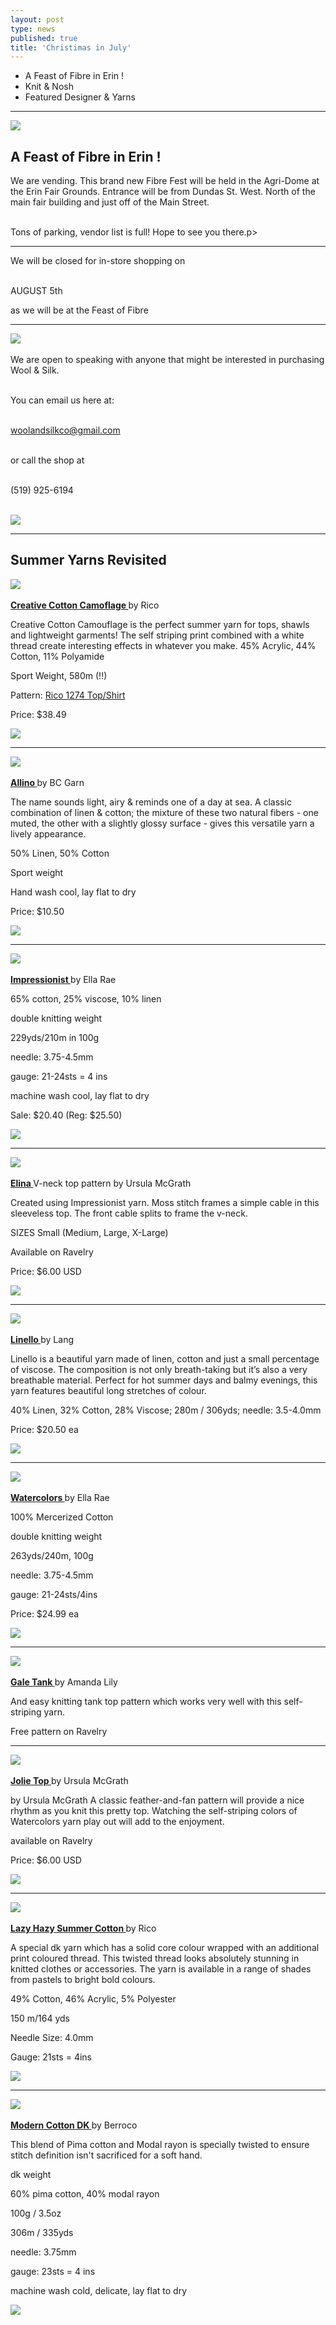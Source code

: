 ```yaml
---
layout: post
type: news
published: true
title: 'Christimas in July'
---
```


- A Feast of Fibre in Erin !
- Knit & Nosh
- Featured Designer & Yarns

<hr />
<p><a href="https://www.woolandsilkcoshop.com/"><img src="/img/feast_fibre.jpg"></a></p>
<h2>A Feast of Fibre in Erin !</h2>

We are vending. This brand new Fibre Fest will be held in the Agri-Dome at the Erin Fair Grounds. Entrance will be from Dundas St. West. North of the main fair building and just off of the Main Street.<br /><br />

Tons of parking, vendor list is full! Hope to see you there.</h2>p>
<hr />
<p>
  
We will be closed for in-store shopping on<br /><br />

AUGUST 5th<br />

as we will be at the Feast of Fibre</p>
<hr/>


 <p><a href="https://www.woolandsilkcoshop.com/products/eco-tweed-chunky"><img src="/img/for_sale.jpg"></a> <br /><br />
We are open to speaking with anyone that might be interested in purchasing Wool & Silk.<br /><br />

You can email us here at:<br /><br />

<a href="woolandsilkco@gmail.com">woolandsilkco@gmail.com</a><br /><br />

or call the shop at<br /><br />

(519) 925-6194<br /><br />
  
  <a href="https://www.woolandsilkcoshop.com/"><img src="/img/btn_wool_pink.jpg"></a> </p>

<hr />

<h2>Summer Yarns Revisited</h2>

 <p><a href="https://www.woolandsilkcoshop.com/products/creative-cotton-camouflage"><img src="/img/cottoncammo.jpg"> <br /><br />
 </a><a href="https://www.woolandsilkcoshop.com/products/creative-cotton-camouflage"><strong>Creative Cotton Camoflage </strong></a>by Rico
<p>Creative Cotton Camouflage is the perfect summer yarn for tops, shawls and lightweight garments! The self striping print combined with a white thread create interesting effects in whatever you make. 45% Acrylic, 44% Cotton, 11% Polyamide

Sport Weight, 580m (!!)

Pattern: <a href="https://www.woolandsilkcoshop.com/products/creative-cotton-camouflage">Rico 1274 Top/Shirt</a></p>
<p>Price: $38.49</p>
    
  <a href="https://www.woolandsilkcoshop.com/products/creative-cotton-camouflage"><img src="/img/btn_cottoncammo.jpg"></a> <br />
<hr/>
 <p><a href="https://www.woolandsilkcoshop.com/products/allino"><img src="/img/allino.jpg"> <br /><br />
 </a><a href="https://www.woolandsilkcoshop.com/products/allino"><strong>Allino </strong></a>by BC Garn
<p>The name sounds light, airy & reminds one of a day at sea. A classic combination of linen & cotton; the mixture of these two natural fibers - one muted, the other with a slightly glossy surface - gives this versatile yarn a lively appearance.

50% Linen, 50% Cotton

Sport weight

Hand wash cool, lay flat to dry

<p>Price: $10.50</p>
    
  <a href="https://www.woolandsilkcoshop.com/products/allino"><img src="/img/btn_allino.jpg"></a> <br />
<hr/>
 <p><a href="https://www.woolandsilkcoshop.com/products/impressionist"><img src="/img/impressionist.jpg"> <br /><br />
 </a><a href="https://www.woolandsilkcoshop.com/products/impressionist"><strong>Impressionist </strong></a>by Ella Rae
<p>65% cotton, 25% viscose, 10% linen

double knitting weight

229yds/210m in 100g

needle: 3.75-4.5mm

gauge: 21-24sts = 4 ins

machine wash cool, lay flat to dry

<p>Sale: $20.40 (Reg: $25.50)</p>
    
  <a href="https://www.woolandsilkcoshop.com/products/impressionist"><img src="/img/btn_impressionist.jpg"></a> <br />
<hr/>

 <p><a href="https://www.ravelry.com/patterns/library/elina-8"><img src="/img/elina.jpg"> <br /><br />
 </a><a href="https://www.ravelry.com/patterns/library/elina-8"><strong>Elina </strong></a>V-neck top pattern by Ursula McGrath
<p>Created using Impressionist yarn. Moss stitch frames a simple cable in this sleeveless top. The front cable splits to frame the v-neck.

SIZES
Small (Medium, Large, X-Large)

Available on Ravelry

<p>Price: $6.00 USD</p>
    
  <a href="https://www.ravelry.com/patterns/library/elina-8"><img src="/img/btn_elina.jpg"></a> <br />
<hr/>
 <p><a href="https://www.woolandsilkcoshop.com/products/linello"><img src="/img/linello.jpg"> <br /><br />
 </a><a href="https://www.woolandsilkcoshop.com/products/linello"><strong>Linello </strong></a>by Lang
<p>Linello is a beautiful yarn made of linen, cotton and just a small percentage of viscose. The composition is not only breath-taking but it’s also a very breathable material. Perfect for hot summer days and balmy evenings, this yarn features beautiful long stretches of colour.

40% Linen, 32% Cotton, 28% Viscose; 280m / 306yds; needle: 3.5-4.0mm

<p>Price: $20.50 ea</p>
    
 <a href="https://www.woolandsilkcoshop.com/products/linello"><img src="/img/btn_linello.jpg"></a> <br />
<hr/>
<p><a href="https://www.woolandsilkcoshop.com/products/watercolors"><img src="/img/watercolors.jpg"> <br /><br />
 </a><a href="https://www.woolandsilkcoshop.com/products/watercolors"><strong>Watercolors </strong></a>by Ella Rae
<p>100% Mercerized Cotton

double knitting weight

263yds/240m, 100g

needle: 3.75-4.5mm

gauge: 21-24sts/4ins
<p>Price: $24.99 ea</p>
    
 <a href="https://www.woolandsilkcoshop.com/products/watercolors"><img src="/img/btn_watercolors.jpg"></a> <br />
<hr/>
<p><a href="https://www.ravelry.com/patterns/library/gale-tank"><img src="/img/galetank.jpg"> <br /><br />
 </a><a href="https://www.ravelry.com/patterns/library/gale-tank"><strong>Gale Tank </strong></a>by Amanda Lily
<p>And easy knitting tank top pattern which works very well with this self-striping yarn.

Free pattern on Ravelry <br />
<hr/>
<p><a href="https://www.ravelry.com/patterns/library/jolie-10"><img src="/img/jolie10.jpg"> <br /><br />
 </a><a href="https://www.ravelry.com/patterns/library/jolie-10"><strong>Jolie Top </strong></a>by Ursula McGrath
<p>by Ursula McGrath
  A classic feather-and-fan pattern will provide a nice rhythm as you knit this pretty top. Watching the self-striping colors of Watercolors yarn play out will add to the enjoyment.

available on Ravelry
<p>Price: $6.00 USD</p>
    
<a href="https://www.ravelry.com/patterns/library/jolie-10"><img src="/img/btn_galetank.jpg"></a> <br />
<hr/>
<p><a href="https://www.woolandsilkcoshop.com/products/creative-lazy-hazy-summer-cotton"><img src="/img/lazyhazy.jpg"> <br /><br />
 </a><a href="https://www.woolandsilkcoshop.com/products/creative-lazy-hazy-summer-cotton"><strong>Lazy Hazy Summer Cotton </strong></a>by Rico
<p>A special dk yarn which has a solid core colour wrapped with an additional print coloured thread. This twisted thread looks absolutely stunning in knitted clothes or accessories. The yarn is available in a range of shades from pastels to bright bold colours.

49% Cotton, 46% Acrylic, 5% Polyester

150 m/164 yds

Needle Size: 4.0mm

Gauge: 21sts = 4ins
    
<a href="https://www.woolandsilkcoshop.com/products/creative-lazy-hazy-summer-cotton"><img src="/img/btn_lazyhazy.jpg"></a> <br />
<hr>
<p><a href="https://www.woolandsilkcoshop.com/products/modern-cotton-dk"><img src="/img/moderncotton.jpg"> <br /><br />
 </a><a href="https://www.woolandsilkcoshop.com/products/modern-cotton-dk"><strong>Modern Cotton DK </strong></a>by Berroco
<p>This blend of Pima cotton and Modal rayon is specially twisted to ensure stitch definition isn't sacrificed for a soft hand.

dk weight

60% pima cotton, 40% modal rayon

100g / 3.5oz

306m / 335yds

needle:  3.75mm

gauge:  23sts = 4 ins

machine wash cold, delicate, lay flat to dry
    
<a href="https://www.woolandsilkcoshop.com/products/modern-cotton-dk"><img src="/img/btn_moderncotton.jpg"></a> <br />


